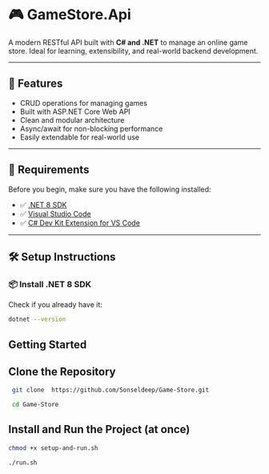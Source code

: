 # 🎮 GameStore.Api

A modern RESTful API built with **C# and .NET** to manage an online game store. Ideal for learning, extensibility, and real-world backend development.

---

## 🚀 Features

- CRUD operations for managing games
- Built with ASP.NET Core Web API
- Clean and modular architecture
- Async/await for non-blocking performance
- Easily extendable for real-world use

---

## 🧰 Requirements

Before you begin, make sure you have the following installed:

- ✅ [.NET 8 SDK](https://dotnet.microsoft.com/en-us/download/dotnet/8.0)
- ✅ [Visual Studio Code](https://code.visualstudio.com/)
- ✅ [C# Dev Kit Extension for VS Code](https://marketplace.visualstudio.com/items?itemName=ms-dotnettools.csdevkit)

---

## 🛠️ Setup Instructions

### 📦 Install .NET 8 SDK

Check if you already have it:

```bash
dotnet --version

```

## Getting Started

## Clone the Repository

```bash
 git clone  https://github.com/Sonseldeep/Game-Store.git

 cd Game-Store
```

## Install and Run the Project (at once)

```bash
chmod +x setup-and-run.sh

./run.sh

```
